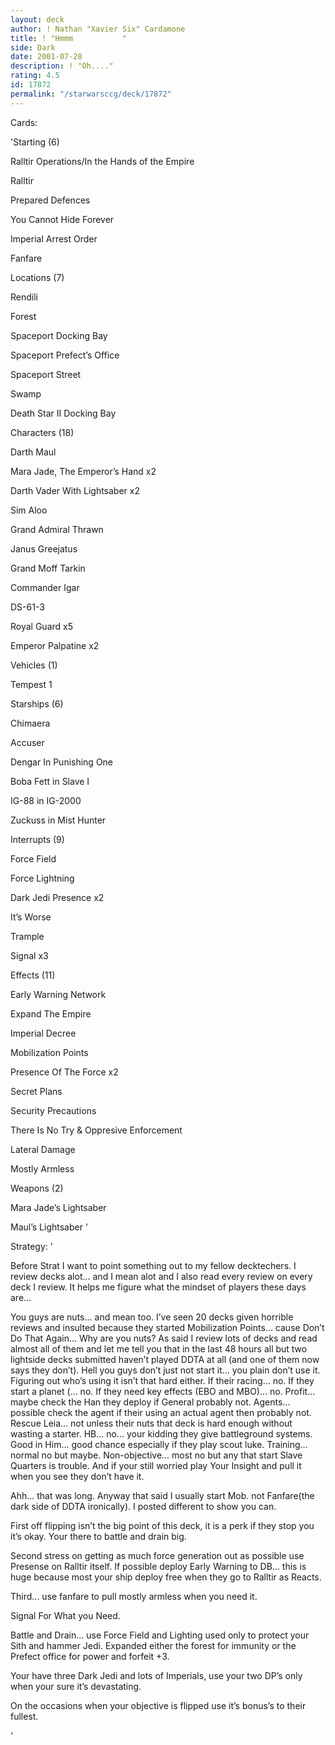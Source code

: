 ```yaml
---
layout: deck
author: ! Nathan "Xavier Six" Cardamone
title: ! "Hmmm           "
side: Dark
date: 2001-07-28
description: ! "Oh...."
rating: 4.5
id: 17872
permalink: "/starwarsccg/deck/17872"
---
```

Cards: 

'Starting (6)


Ralltir Operations/In the Hands of the Empire

Ralltir

Prepared Defences

You Cannot Hide Forever

Imperial Arrest Order

Fanfare



Locations (7)


Rendili 

Forest 

Spaceport Docking Bay 

Spaceport Prefect’s Office 

Spaceport Street 

Swamp 

Death Star II Docking Bay 


Characters (18)

Darth Maul 

Mara Jade, The Emperor’s Hand  x2

Darth Vader With Lightsaber  x2

Sim Aloo 

Grand Admiral Thrawn 

Janus Greejatus 

Grand Moff Tarkin 

Commander Igar 

DS-61-3 

Royal Guard  x5

Emperor Palpatine  x2


Vehicles (1)

Tempest 1 


Starships (6)

Chimaera 

Accuser 

Dengar In Punishing One 

Boba Fett in Slave I 

IG-88 in IG-2000 

Zuckuss in Mist Hunter 


Interrupts (9)

Force Field 

Force Lightning 

Dark Jedi Presence x2  

It’s Worse 

Trample 

Signal x3


Effects (11)

Early Warning Network 

Expand The Empire  

Imperial Decree 

Mobilization Points 

Presence Of The Force  x2

Secret Plans 

Security Precautions 

There Is No Try & Oppresive Enforcement 

Lateral Damage 

Mostly Armless


Weapons (2)

Mara Jade’s Lightsaber 

Maul’s Lightsaber '

Strategy: '

Before Strat I want to point something out to my fellow decktechers. I review decks alot... and I mean alot and I also read every review on every deck I review. It helps me figure what the mindset of players these days are...

You guys are nuts... and mean too. I’ve seen 20 decks given horrible reviews and insulted because they started Mobilization Points... cause Don’t Do That Again... Why are you nuts? As said I review lots of decks and read almost all of them and let me tell you that in the last 48 hours all but two lightside decks submitted haven’t played DDTA at all (and one of them now says they don’t). Hell you guys don’t just not start it... you plain don’t use it. Figuring out who’s using it isn’t that hard either. If their racing... no. If they start a planet (... no. If they need key effects (EBO and MBO)... no. Profit... maybe check the Han they deploy if General probably not. Agents... possible check the agent if their using an actual agent then probably not. Rescue Leia... not unless their nuts that deck is hard enough without wasting a starter. HB... no... your kidding they give battleground systems. Good in Him... good chance especially if they play scout luke. Training... normal no but maybe. Non-objective... most no but any that start Slave Quarters is trouble. And if your still worried play Your Insight and pull it when you see they don’t have it.


Ahh... that was long. Anyway that said I usually start Mob. not Fanfare(the dark side of DDTA ironically). I posted different to show you can. 


First off flipping isn’t the big point of this deck, it is a perk if they stop you it’s okay. Your there to battle and drain big. 


Second stress on getting as much force generation out as possible use Presense on Ralltir itself. If possible deploy Early Warning to DB... this is huge because most your ship deploy free when they go to Ralltir as Reacts. 


Third... use fanfare to pull mostly armless when you need it.


Signal For What you Need.


Battle and Drain... use Force Field and Lighting used only to protect your Sith and hammer Jedi. Expanded either the forest for immunity or the Prefect office for power and forfeit +3.


Your have three Dark Jedi and lots of Imperials, use your two DP’s only when your sure it’s devastating. 


On the occasions when your objective is flipped use it’s bonus’s to their fullest. 



'
